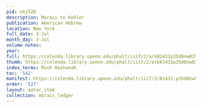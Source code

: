 ```yaml
---
pid: obj528
description: Morais to Kohler
publication: American Hebrew
location: New York
full_date: 3-Jul
month_day: 3-Jul
volume-notes:
year:
full: https://colenda.library.upenn.edu/phalt/iiif/2/ark81431p35d8nw83%2FSHA256E-s6993054--8a1eae41188b6cc378c55c554251386163d0ebec0b16e4395a80e1b255f4497d.jpeg/full/3500,/0/default.jpg
thumb: https://colenda.library.upenn.edu/phalt/iiif/2/ark81431p35d8nw83%2FSHA256E-s6993054--8a1eae41188b6cc378c55c554251386163d0ebec0b16e4395a80e1b255f4497d.jpeg/full/!200,200/0/default.jpg
index_terms: Rosh Hashanah
toc: '542'
manifest: https://colenda.library.upenn.edu/phalt/iiif/2/81431-p35d8nw83/manifest
order: '527'
layout: qatar_item
collection: morais_ledger
---
```

